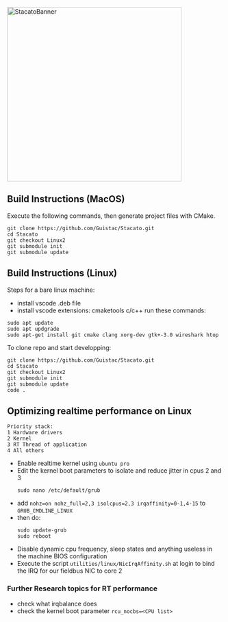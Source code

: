<img width="407" alt="StacatoBanner" src="https://user-images.githubusercontent.com/42607186/159329357-e85d3a01-0044-4a98-aef5-efd307d0d704.png">

## Build Instructions (MacOS)

Execute the following commands, then generate project files with CMake.

```
git clone https://github.com/Guistac/Stacato.git
cd Stacato
git checkout Linux2
git submodule init
git submodule update
```


## Build Instructions (Linux)

Steps for a bare linux machine:
- install vscode .deb file
- install vscode extensions: cmaketools c/c++
run these commands:
```
sudo apt update
sudo apt updgrade
sudo apt-get install git cmake clang xorg-dev gtk+-3.0 wireshark htop
```

To clone repo and start developping:
```
git clone https://github.com/Guistac/Stacato.git
cd Stacato
git checkout Linux2
git submodule init
git submodule update
code .
```



## Optimizing realtime performance on Linux

```
Priority stack:
1 Hardware drivers
2 Kernel
3 RT Thread of application
4 All others
```

- Enable realtime kernel using `ubuntu pro`
- Edit the kernel boot parameters to isolate and reduce jitter in cpus 2 and 3 
    ```
    sudo nano /etc/default/grub
    ```
- add `nohz=on nohz_full=2,3 isolcpus=2,3 irqaffinity=0-1,4-15` to `GRUB_CMDLINE_LINUX`
- then do:
    ```
    sudo update-grub
    sudo reboot
    ```
- Disable dynamic cpu frequency, sleep states and anything useless in the machine BIOS configuration
- Execute the script `utilities/linux/NicIrqAffinity.sh` at login to bind the IRQ for our fieldbus NIC to core 2

### Further Research topics for RT performance
- check what irqbalance does
- check the kernel boot parameter `rcu_nocbs=<CPU list>`

